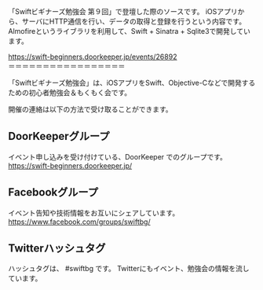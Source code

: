 「Swiftビギナーズ勉強会 第９回」で登壇した際のソースです。 
iOSアプリから、サーバにHTTP通信を行い、データの取得と登録を行うという内容です。 
Almofireというライブラリを利用して、Swift + Sinatra + Sqlite3で開発しています。 

https://swift-beginners.doorkeeper.jp/events/26892  
＝＝＝＝＝＝＝＝＝＝＝＝＝＝＝＝＝ 

「Swiftビギナーズ勉強会」は、iOSアプリをSwift、Objective-Cなどで開発するための初心者勉強会＆もくもく会です。 

開催の連絡は以下の方法で受け取ることができます。 

## DoorKeeperグループ 
イベント申し込みを受け付けている、DoorKeeper でのグループです。 
https://swift-beginners.doorkeeper.jp/ 

## Facebookグループ 
イベント告知や技術情報をお互いにシェアしています。 
https://www.facebook.com/groups/swiftbg/ 

## Twitterハッシュタグ 
ハッシュタグは、 #swiftbg です。 
Twitterにもイベント、勉強会の情報を流しています。
